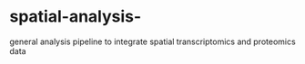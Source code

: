 # spatial-analysis-
general analysis pipeline to integrate spatial transcriptomics and proteomics data
